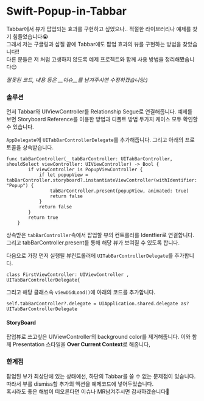 # Swift-Popup-in-Tabbar

Tabbar에서 뷰가 팝업되는 효과를 구현하고 싶었으나.. 적절한 라이브러리나 예제를 찾기 힘들었습니다😭  
그래서 저는 구글링과 삽질 끝에 Tabbar에도 팝업 효과의 뷰를 구현하는 방법을 찾았습니다!!  
다른 분들은 저 처럼 고생하지 않도록 예제 프로젝트와 함께 사용 방법을 정리해봤습니다😊   

*잘못된 코드, 내용 등은 __이슈__를 남겨주시면 수정하겠습니당:)*
<!--Tabbar에서 tab이 선택되었을 때 Popup뷰를 띄우는 방법을 정리했습니다 :)  -->

### 솔루션
먼저 Tabbar와 UIViewController를 Relationship Segue로 연결해줍니다. 예제를 보면 Storyboard Reference를 이용한 방법과 디폴트 방법 두가지 케이스 모두 확인할 수 있습니다.   

`AppDelegate`에 `UITabBarControllerDelegate`를 추가해줍니다. 그리고 아래의 프로토콜을 상속받습니다. 

```
func tabBarController(_ tabBarController: UITabBarController, shouldSelect viewController: UIViewController) -> Bool {
        if viewController is PopupViewController {
            if let popupView = tabBarController.storyboard?.instantiateViewController(withIdentifier: "Popup") {
                tabBarController.present(popupView, animated: true)
                return false
            }
            return false
        }
        return true
    }

```

상속받은 `tabBarController`속에서 팝업할 뷰의 컨트롤러를 Identfier로 연결합니다. 그리고 tabBarController.present를 통해 해당 뷰가 보여질 수 있도록 합니다. 

다음으로 가장 먼저 실행될 뷰컨트롤러에 `UITabBarControllerDelegate`를 추가합니다.    
```
class FirstViewController: UIViewController , UITabBarControllerDelegate{
```
그리고 해당 클래스속 `viewDidLoad()`에 아래의 코드를 추가합니다.

```
self.tabBarController?.delegate = UIApplication.shared.delegate as? UITabBarControllerDelegate
```

#### StoryBoard
팝업뷰로 쓰고싶은 UIViewController의 background color를 제거해줍니다. 이와 함께 Presentation 스타일을 **Over Current Context**로 해줍니다,


### 한계점
팝업된 뷰가 최상단에 있는 상태에선, 하단의 Tabbar를 쓸 수 없는 문제점이 있습니다. 따라서 뷰를 dismiss할 추가의 액션을 예제코드에 넣어두었습니다.   
혹시라도 좋은 해법이 떠오른다면 이슈나 MR남겨주시면 감사하겠습니다🙂

